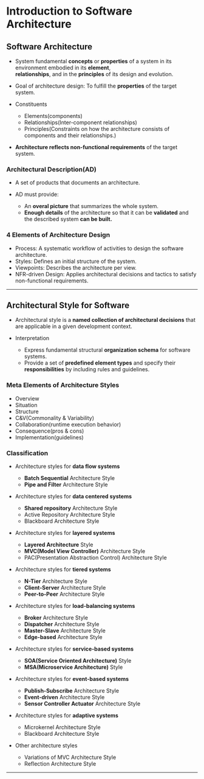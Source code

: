 # Introduction to Software Architecture

## Software Architecture

- System fundamental **concepts** or **properties** of a system in its environment embodied in its **element**,  
  **relationships**, and in the **principles** of its design and evolution.

- Goal of architecture design: To fulfill the **properties** of the target system.
- Constituents

  - Elements(components)
  - Relationships(Inter-component relationships)
  - Principles(Constraints on how the architecture consists of components and their relationships.)

- **Architecture reflects non-functional requirements** of the target system.

### Architectural Description(AD)

- A set of products that documents an architecture.

- AD must provide:
  - An **overal picture** that summarizes the whole system.
  - **Enough details** of the architecture so that it can be **validated** and the described system **can be built.**

### 4 Elements of Architecture Design

- Process: A systematic workflow of activities to design the software architecture.
- Styles: Defines an initial structure of the system.
- Viewpoints: Describes the architecture per view.
- NFR-driven Design: Applies architectural decisions and tactics to satisfy non-functional requirements.

---

## Architectural Style for Software

- Architectural style is a **named collection of architectural decisions** that are applicable in a given development context.

- Interpretation

  - Express fundamental structural **organization schema** for software systems.
  - Provide a set of **predefined element types** and specify their **responsibilities** by including rules and guidelines.

### Meta Elements of Architecture Styles

- Overview
- Situation
- Structure
- C&V(Commonality & Variability)
- Collaboration(runtime execution behavior)
- Consequence(pros & cons)
- Implementation(guidelines)

### Classification

- Architecture styles for **data flow systems**

  - **Batch Sequential** Architecture Style
  - **Pipe and Filter** Architecture Style

- Architecture styles for **data centered systems**

  - **Shared repository** Architecture Style
  - Active Repository Architecture Style
  - Blackboard Architecture Style

- Architecture styles for **layered systems**

  - **Layered Architecture** Style
  - **MVC(Model View Controller)** Architecture Style
  - PAC(Presentation Abstraction Control) Architecture Style

- Architecture styles for **tiered systems**

  - **N-Tier** Architecture Style
  - **Client-Server** Architecture Style
  - **Peer-to-Peer** Architecture Style

- Architecture styles for **load-balancing systems**

  - **Broker** Architecture Style
  - **Dispatcher** Architecture Style
  - **Master-Slave** Architecture Style
  - **Edge-based** Architecture Style

- Architecture styles for **service-based systems**

  - **SOA(Service Oriented Architecture)** Style
  - **MSA(Microservice Architecture)** Style

- Architecture styles for **event-based systems**

  - **Publish-Subscribe** Architecture Style
  - **Event-driven** Architecture Style
  - **Sensor Controller Actuator** Architecture Style

- Architecture styles for **adaptive systems**

  - Microkernel Architecture Style
  - Blackboard Architecture Style

- Other architecture styles

  - Variations of MVC Architecture Style
  - Reflection Architecture Style

---
